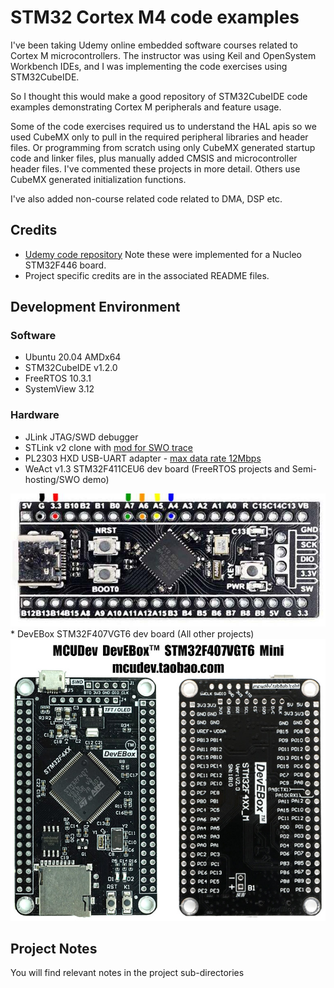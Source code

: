 # STM32 Cortex M4 code examples

 I've been
taking Udemy online embedded software courses related to Cortex M microcontrollers. The instructor was using Keil and OpenSystem Workbench IDEs, and I was implementing the code exercises using STM32CubeIDE.

So I thought this would make a good repository of STM32CubeIDE code examples demonstrating Cortex M peripherals and feature usage.

Some of the code exercises required us to understand the HAL apis so we used CubeMX only to pull in the required peripheral libraries and header files. Or programming from scratch using only CubeMX generated startup code and linker files, plus manually added CMSIS and microcontroller
header files. I've commented these projects in more detail. Others use CubeMX generated initialization functions.

I've also added non-course related code related to DMA, DSP etc.

## Credits

* [Udemy code repository](https://github.com/niekiran) Note these were implemented for a Nucleo STM32F446 board.
* Project specific credits are in the associated README files.


## Development Environment

### Software
* Ubuntu 20.04 AMDx64
* STM32CubeIDE v1.2.0
* FreeRTOS 10.3.1
* SystemView 3.12
### Hardware
* JLink JTAG/SWD debugger
* STLink v2 clone with [mod for SWO trace](http://eeblog.co.uk/2018/11/29/swo-with-cubemx-using-st-link-clones/)
* PL2303 HXD USB-UART adapter - [max data rate 12Mbps](https://www.sjoerdlangkemper.nl/2019/03/20/usb-to-serial-uart/)
* WeAct v1.3 STM32F411CEU6 dev board (FreeRTOS projects and Semi-hosting/SWO demo)
<img src = "WeAct_STM32F411CEU6_pinout.jpg"/>
* DevEBox STM32F407VGT6 dev board (All other projects)
<img src = "DevEBox_STM32F407VGT6_pinout.jpg"/>

## Project Notes

You will find relevant notes in the project sub-directories

